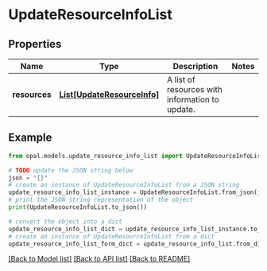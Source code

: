 # UpdateResourceInfoList


## Properties

Name | Type | Description | Notes
------------ | ------------- | ------------- | -------------
**resources** | [**List[UpdateResourceInfo]**](UpdateResourceInfo.md) | A list of resources with information to update. | 

## Example

```python
from opal.models.update_resource_info_list import UpdateResourceInfoList

# TODO update the JSON string below
json = "{}"
# create an instance of UpdateResourceInfoList from a JSON string
update_resource_info_list_instance = UpdateResourceInfoList.from_json(json)
# print the JSON string representation of the object
print(UpdateResourceInfoList.to_json())

# convert the object into a dict
update_resource_info_list_dict = update_resource_info_list_instance.to_dict()
# create an instance of UpdateResourceInfoList from a dict
update_resource_info_list_form_dict = update_resource_info_list.from_dict(update_resource_info_list_dict)
```
[[Back to Model list]](../README.md#documentation-for-models) [[Back to API list]](../README.md#documentation-for-api-endpoints) [[Back to README]](../README.md)


